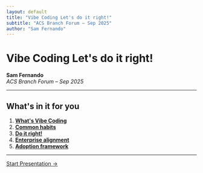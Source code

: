```yaml
---
layout: default
title: "Vibe Coding Let's do it right!"
subtitle: "ACS Branch Forum – Sep 2025"
author: "Sam Fernando"
---
```


# Vibe Coding Let's do it right!

**Sam Fernando**  
*ACS Branch Forum – Sep 2025*

---

## What's in it for you

1. **[What's Vibe Coding](slides/01-whats-vibe-coding.html)**
2. **[Common habits](slides/02-common-habits.html)**
3. **[Do it right!](slides/03-do-it-right.html)**
4. **[Enterprise alignment](slides/04-enterprise-alignment.html)**
5. **[Adoption framework](slides/05-adoption-framework.html)**

---

[Start Presentation →](slides/01-whats-vibe-coding.html)
